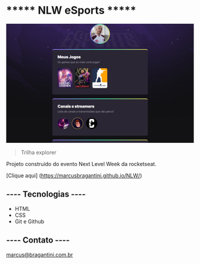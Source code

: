 # ***** NLW eSports ***** 

![preview](./.github/preview.png)
> Trilha explorer

Projeto construído do evento Next Level Week da rocketseat.


[Clique aqui] (https://marcusbragantini.github.io/NLW/)

## ---- Tecnologias ----

- HTML
- CSS
- Git e Github

## ---- Contato ----
marcus@bragantini.com.br

